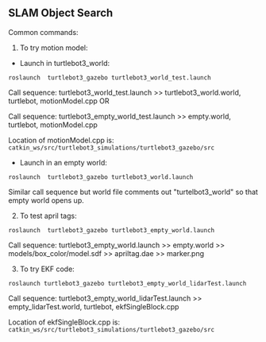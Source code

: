 SLAM Object Search
---

Common commands:

1. To try motion model:

* Launch in turtlebot3\_world:

```
roslaunch  turtlebot3_gazebo turtlebot3_world_test.launch
```

Call sequence: turtlebot3\_world\_test.launch >> turtlebot3\_world.world, turtlebot, motionModel.cpp OR

Call sequence: turtlebot3\_empty\_world\_test.launch >> empty.world, turtlebot, motionModel.cpp

Location of motionModel.cpp is: ```catkin_ws/src/turtlebot3_simulations/turtlebot3_gazebo/src```

* Launch in an empty world:

```
roslaunch  turtlebot3_gazebo turtlebot3_world.launch
```
Similar call sequence but world file comments out "turtelbot3_world" so that empty world opens up.


2. To test april tags:
```
roslaunch  turtlebot3_gazebo turtlebot3_empty_world.launch
```

Call sequence: turtlebot3_empty_world.launch >> empty.world >> models/box_color/model.sdf >> apriltag.dae >> marker.png

3. To try EKF code:

```
roslaunch turtlebot3_gazebo turtlebot3_empty_world_lidarTest.launch
```
Call sequence: turtlebot3_empty_world_lidarTest.launch >> empty\_lidarTest.world, turtlebot, ekfSingleBlock.cpp

Location of ekfSingleBlock.cpp is: ```catkin_ws/src/turtlebot3_simulations/turtlebot3_gazebo/src```

